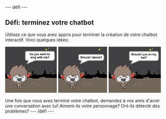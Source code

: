 \--- défi \---

## Défi: terminez votre chatbot

Utilisez ce que vous avez appris pour terminer la création de votre chatbot interactif. Voici quelques idées:

![Idées ChatBot](images/chatbot-ideas.png)

Une fois que vous avez terminé votre chatbot, demandez à vos amis d'avoir une conversation avec lui! Aiment-ils votre personnage? Ont-ils détecté des problèmes? \--- /défi \---